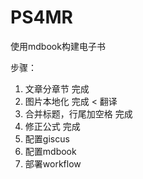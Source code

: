 # PS4MR
使用mdbook构建电子书

步骤：
1. 文章分章节 完成 
2. 图片本地化 完成
< 翻译
3. 合并标题，行尾加空格 完成
4. 修正公式 完成
5. 配置giscus
6. 配置mdbook
7. 部署workflow